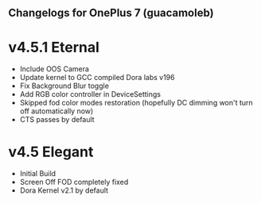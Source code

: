 ## Changelogs for OnePlus 7 (guacamoleb)

# v4.5.1 Eternal
- Include OOS Camera
- Update kernel to GCC compiled Dora labs v196
- Fix Background Blur toggle
- Add RGB color controller in DeviceSettings
- Skipped fod color modes restoration (hopefully DC dimming won't turn off automatically now)
- CTS passes by default

# v4.5 Elegant
- Initial Build
- Screen Off FOD completely fixed
- Dora Kernel v2.1 by default

